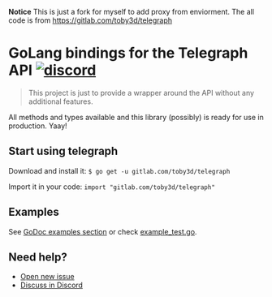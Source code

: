 **Notice** This is just a fork for myself to add proxy from enviorment. The all code is from https://gitlab.com/toby3d/telegraph

# GoLang bindings for the Telegraph API [![discord](https://discordapp.com/api/guilds/208605007744860163/widget.png)](https://discord.gg/QJ8z5BN)
> This project is just to provide a wrapper around the API without any additional features.

All methods and types available and this library (possibly) is ready for use in production. Yaay!

## Start using telegraph
Download and install it:
`$ go get -u gitlab.com/toby3d/telegraph`

Import it in your code:
`import "gitlab.com/toby3d/telegraph"`

## Examples
See [GoDoc examples section](https://godoc.org/gitlab.com/toby3d/telegraph#pkg-examples) or check [example_test.go](/example_test.go).

## Need help?
- [Open new issue](https://gitlab.com/toby3d/telegraph/issues/new)
- [Discuss in Discord](https://discord.gg/QJ8z5BN)